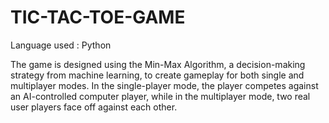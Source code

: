 # TIC-TAC-TOE-GAME
Language used : Python

The game is designed using the Min-Max Algorithm, a decision-making strategy from machine learning, to create gameplay for both single and multiplayer modes. In the single-player mode, the player competes against an AI-controlled computer player, while in the multiplayer mode, two real user players face off against each other.
